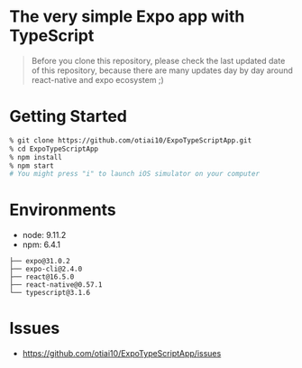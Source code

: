 # The very simple Expo app with TypeScript

> Before you clone this repository, please check the last updated date of this repository, because there are many updates day by day around react-native and expo ecosystem ;)

# Getting Started

```sh
% git clone https://github.com/otiai10/ExpoTypeScriptApp.git
% cd ExpoTypeScriptApp
% npm install
% npm start
# You might press "i" to launch iOS simulator on your computer
```

# Environments

- node: 9.11.2
- npm: 6.4.1

```
├── expo@31.0.2
├── expo-cli@2.4.0
├── react@16.5.0
├── react-native@0.57.1
└── typescript@3.1.6
```

# Issues

- https://github.com/otiai10/ExpoTypeScriptApp/issues

